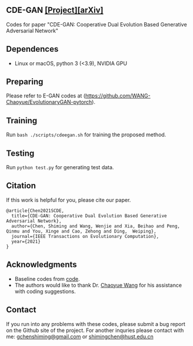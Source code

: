 ## CDE-GAN [[Project]](https://shiming-chen.github.io/CDE-GAN-website/CDE-GAN.html)[[arXiv]](https://arxiv.org/abs/2008.09388)
Codes for paper "CDE-GAN: Cooperative Dual Evolution Based Generative Adversarial Network"

## Dependences 
- Linux or macOS, python 3 (<3.9), NVIDIA GPU



## Preparing
Please refer to E-GAN codes at (https://github.com/WANG-Chaoyue/EvolutionaryGAN-pytorch).


## Training

Run `bash ./scripts/cdeegan.sh` for training the proposed method.

## Testing

Run `python test.py` for generating test data.

## Citation
If this work is helpful for you, please cite our paper.

```
@article{Chen2021SCDE,  
  title={CDE-GAN: Cooperative Dual Evolution Based Generative Adversarial Network},    
  author={Chen, Shiming and Wang, Wenjie and Xia, Beihao and Peng, Qinmu and You, Xinge and Cao, Zehong and Ding,  Weiping},    
  journal={IEEE Transactions on Evolutionary Computation}, 
  year={2021}    
}
```

## Acknowledgments
- Baseline codes from  [code](https://github.com/WANG-Chaoyue/EvolutionaryGAN-pytorch).
- The authors would like to thank  Dr. [Chaoyue Wang](https://www.sydney.edu.au/engineering/about/our-people/academic-staff/chaoyue-wang.html) for his assistance with coding suggestions.




## Contact
If you run into any problems with these codes, please submit a bug report on the Github site of the project. For another inquries please contact with me: gchenshiming@gmail.com or shimingchen@hust.edu.cn



